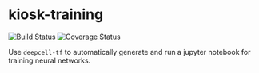 # kiosk-training

[![Build Status](https://github.com/vanvalenlab/kiosk-training/workflows/build/badge.svg)](https://github.com/vanvalenlab/kiosk-training/actions)
[![Coverage Status](https://coveralls.io/repos/github/vanvalenlab/kiosk-training/badge.svg?branch=master)](https://coveralls.io/github/vanvalenlab/kiosk-training?branch=master)

Use `deepcell-tf` to automatically generate and run a jupyter notebook for training neural networks.
